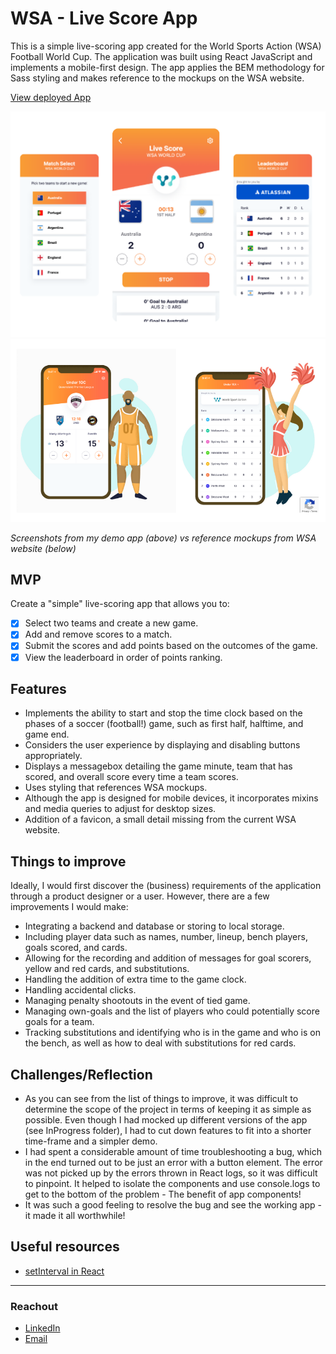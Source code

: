 # WSA - Live Score App

This is a simple live-scoring app created for the World Sports Action (WSA) Football World Cup. The application was built using React JavaScript and implements a mobile-first design. The app applies the BEM methodology for Sass styling and makes reference to the mockups on the WSA website.

[View deployed App](https://live-scoring.vercel.app)

![demo app screenshots](./src/READMEImgs/app_screenshot.png)
![reference mockups from WSA website](./src/READMEImgs/reference_imgs.png)

_Screenshots from my demo app (above) vs reference mockups from WSA website (below)_

## MVP

Create a "simple" live-scoring app that allows you to:

- [x] Select two teams and create a new game.
- [x] Add and remove scores to a match.
- [x] Submit the scores and add points based on the outcomes of the game.
- [x] View the leaderboard in order of points ranking.

## Features

- Implements the ability to start and stop the time clock based on the phases of a soccer (football!) game, such as first half, halftime, and game end.
- Considers the user experience by displaying and disabling buttons appropriately.
- Displays a messagebox detailing the game minute, team that has scored, and overall score every time a team scores.
- Uses styling that references WSA mockups.
- Although the app is designed for mobile devices, it incorporates mixins and media queries to adjust for desktop sizes.
- Addition of a favicon, a small detail missing from the current WSA website.

## Things to improve

Ideally, I would first discover the (business) requirements of the application through a product designer or a user. However, there are a few improvements I would make:

- Integrating a backend and database or storing to local storage.
- Including player data such as names, number, lineup, bench players, goals scored, and cards.
- Allowing for the recording and addition of messages for goal scorers, yellow and red cards, and substitutions.
- Handling the addition of extra time to the game clock.
- Handling accidental clicks.
- Managing penalty shootouts in the event of tied game.
- Managing own-goals and the list of players who could potentially score goals for a team.
- Tracking substitutions and identifying who is in the game and who is on the bench, as well as how to deal with substitutions for red cards.

## Challenges/Reflection

- As you can see from the list of things to improve, it was difficult to determine the scope of the project in terms of keeping it as simple as possible. Even though I had mocked up different versions of the app (see InProgress folder), I had to cut down features to fit into a shorter time-frame and a simpler demo.
- I had spent a considerable amount of time troubleshooting a bug, which in the end turned out to be just an error with a button element. The error was not picked up by the errors thrown in React logs, so it was difficult to pinpoint. It helped to isolate the components and use console.logs to get to the bottom of the problem - The benefit of app components!
- It was such a good feeling to resolve the bug and see the working app - it made it all worthwhile!

## Useful resources

- [setInterval in React](https://sebhastian.com/setinterval-react/)

---

### Reachout

- [LinkedIn](https://au.linkedin.com/in/ayushjames)
- [Email](mailto:ayushpjames@gmail.com)

